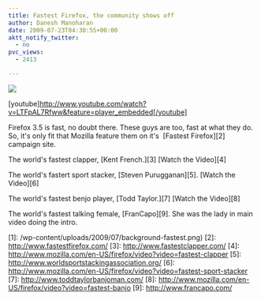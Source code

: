 ```yaml
---
title: Fastest Firefox, the community shows off
author: Danesh Manoharan
date: 2009-07-23T04:30:55+00:00
aktt_notify_twitter:
  - no
pvc_views:
  - 2413

---
```

![](/wp-content/uploads/2009/07/background-fastest.png)

[youtube]http://www.youtube.com/watch?v=LTFpAL7Rfww&feature=player_embedded[/youtube]

Firefox 3.5 is fast, no doubt there. These guys are too, fast at what they do. So, it's only fit that Mozilla feature them on it's  [Fastest Firefox][2] campaign site.

The world's fastest clapper, [Kent French.][3] [Watch the Video][4]

The world's fastert sport stacker, [Steven Purugganan][5]. [Watch the Video][6]

The world's fastest benjo player, [Todd Taylor.][7] [Watch the Video][8]

The world's fastest talking female, [FranCapo][9]. She was the lady in main video doing the intro.

 [1]: /wp-content/uploads/2009/07/background-fastest.png)
 [2]: http://www.fastestfirefox.com/
 [3]: http://www.fastestclapper.com/
 [4]: http://www.mozilla.com/en-US/firefox/video?video=fastest-clapper
 [5]: http://www.worldsportstackingassociation.org/
 [6]: http://www.mozilla.com/en-US/firefox/video?video=fastest-sport-stacker
 [7]: http://www.toddtaylorbanjoman.com/
 [8]: http://www.mozilla.com/en-US/firefox/video?video=fastest-banjo
 [9]: http://www.francapo.com/